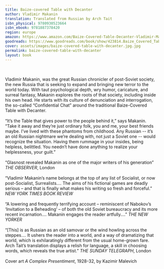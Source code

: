 ```yaml
---
title: Baize-covered Table with Decanter
author: Vladimir Makanin
translation: Translated from Russian by Arch Tait
isbn_physical: 9780930523664
isbn_ebook: 9781887378420
region: europe
amazon: https://www.amazon.com/Baize-Covered-Table-Decanter-Vladimir-Makanin-ebook/dp/B0C382KJ8L/ref=tmm_kin_swatch_0?_encoding=UTF8&qid=&sr=
goodreads: https://www.goodreads.com/book/show/423814.Baize_Covered_Table_with_Decanter
cover: assets/images/baize-covered-table-with-decanter.jpg.jpg
permalink: baize-covered-table-with-decanter
layout: book
---
```

<br><br>
Vladimir Makanin, was the great Russian chronicler of post-Soviet society, the new Russia that is seeking to expand and bringing new terror to the world today. With taut psychological depth, wry humor, caricature, and surreal fantasy, Makanin explores the roots of that society, including inside his own head. He starts with its culture of denunciation and interrogation, the so-called “Confidential Chat” around the traditional Baize-Covered Table with Decanter.
<br><br>
“It’s the Table that gives power to the people behind it,” says Makanin. “Take it away and they’re just ordinary folk, you and me, your best friends maybe. I’ve lived with these phantoms from childhood. Any Russian -- it’s an old Russian nightmare we’re dealing with, not just a Soviet one -- would recognize the situation. Having them rummage in your insides, being helpless, belittled. You needn’t have done anything to realize your helplessness, your guilt.”
<br><br>
“Glasnost revealed Makanin as one of the major writers of his generation”   *THE OBSERVER*, London
<br><br>
“Vladimir Makanin’s name belongs at the top of any list of Socialist, or now post-Socialist, Surrealists…. The aims of his fictional games are deadly serious – and that is finally what makes his writing so fresh and forceful.”                   *NEW YORK TIMES BOOK REVIEW*
<br><br>
“A lowering and frequently terrifying account – reminiscent of Nabokov’s ‘Invitation to a Beheading’ – of both the old Soviet bureaucracy and its more recent incarnation.... Makanin engages the reader artfully....”                 *THE NEW YORKER*
<br><br>
“[This] is as Russian as an old samovar or the wind howling across the steppes…. It ushers the reader into a world, and a way of dramatizing that world, which is exhilaratingly different from the usual home-grown fare. Arch Tait’s translation displays a relish for language, a skill in choosing words, which reveals the true artist.”                                                                         *THE SUNDAY TELEGRAPH*, London
<br><br>
Cover art *A Complex Presentiment*, 1928-32, by Kazimir Malevich
<br><br>
